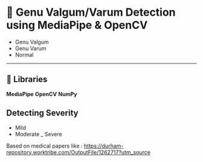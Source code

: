 # 🦵 Genu Valgum/Varum Detection using MediaPipe & OpenCV

- Genu Valgum 
- Genu Varum 
- Normal 

---

## 📌 Libraries


 **MediaPipe** 
 **OpenCV** 
 **NumPy** 



## Detecting Severity

- Mild
- Moderate
_ Severe 

Based on medical papers like : https://durham-repository.worktribe.com/OutputFile/1262717?utm_source